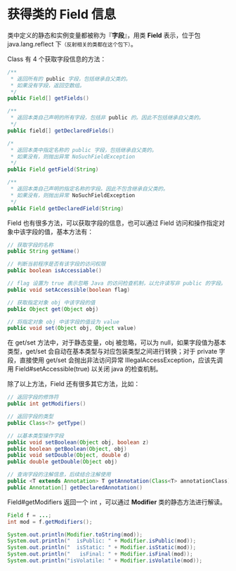 # 获得类的 Field 信息

类中定义的静态和实例变量都被称为『**字段**』，用类 **Field** 表示，位于包 java.lang.reflect 下<small>（反射相关的类都在这个包下）</small>。

Class 有 4 个获取字段信息的方法：

```java
/**
 * 返回所有的 public 字段，包括继承自父类的。
 * 如果没有字段，返回空数组。
 */
public Field[] getFields()

/** 
 * 返回本类自己声明的所有字段，包括非 public 的。因此不包括继承自父类的。
 */
public field[] getDeclaredFields()

/* 
 * 返回本类中指定名称的 public 字段，包括继承自父类的。
 * 如果没有，则抛出异常 NoSuchFieldException
 */
public Field getField(String)

/** 
 * 返回本类自己声明的指定名称的字段。因此不包含继承自父类的。
 * 如果没有，则抛出异常 NoSuchFieldException
 */
public Field getDeclaredField(String)
```

Field 也有很多方法，可以获取字段的信息，也可以通过 Field 访问和操作指定对象中该字段的值，基本方法有：

```java
// 获取字段的名称
public String getName()

// 判断当前程序是否有该字段的访问权限
public boolean isAccessiable()

// flag 设置为 true 表示忽略 Java 的访问检查机制，以允许读写非 public 的字段。
public void setAccessible(boolean flag)

// 获取指定对象 obj 中该字段的值
public Object get(Object obj)

// 将指定对象 obj 中该字段的值设为 value
public void set(Object obj, Object value)
```

在 get/set 方法中，对于静态变量，obj 被忽略，可以为 null，如果字段值为基本类型，get/set 会自动在基本类型与对应包装类型之间进行转换；对于 private 字段，直接使用 get/set 会抛出非法访问异常 IllegalAccessException，应该先调用 Field#setAccessible(true) 以关闭 java 的检查机制。

除了以上方法，Field 还有很多其它方法，比如：

```java
// 返回字段的修饰符
public int getModifiers()

// 返回字段的类型
public Class<?> getType()

// 以基本类型操作字段
public void setBoolean(Object obj, boolean z)
public boolean getBoolean(Object, obj)
public void setDouble(Object, double d)
public double getDouble(Object obj)

// 查询字段的注解信息，后续结合注解使用
public <T extends Annotation> T getAnnotation(Class<T> annotationClass)
public Annotation[] getDeclaredAnnotation()
```

Field#getModifiers 返回一个 int ，可以通过 **Modifier** 类的静态方法进行解读。

```java
Field f = ...;
int mod = f.getModifiers();

System.out.println(Modifier.toString(mod));
System.out.println("  isPublic: " + Modifier.isPublic(mod));
System.out.println("  isStatic: " + Modifier.isStatic(mod));
System.out.println("   isFinal: " + Modifier.isFinal(mod));
System.out.println("isVolatile: " + Modifier.isVolatile(mod));
```
